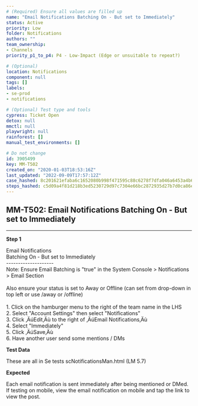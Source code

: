 ```yaml
---
# (Required) Ensure all values are filled up
name: "Email Notifications Batching On - But set to Immediately"
status: Active
priority: Low
folder: Notifications
authors: ""
team_ownership: 
- Channels
priority_p1_to_p4: P4 - Low-Impact (Edge or unsuitable to repeat?)

# (Optional)
location: Notifications
component: null
tags: []
labels: 
- se-prod
- notifications

# (Optional) Test type and tools
cypress: Ticket Open
detox: null
mmctl: null
playwright: null
rainforest: []
manual_test_environments: []

# Do not change
id: 3905499
key: MM-T502
created_on: "2020-01-03T18:53:16Z"
last_updated: "2022-09-09T17:57:12Z"
case_hashed: 8c201621efaba6c1652080b998f471595c88c6278f7dfa046a6453a4b65e1a2f8f6287ae834147eb54c018a1310c6fad
steps_hashed: c5d09a4f81d218b3ed5230729d97c7304e66bc2872935d27b7d0ca86ea0238416793c3a3fbdf8ba7231635731465c0cc
---
```


<!-- (Auto-generated) Based on frontmatter's "key" and "name" -->

## MM-T502: Email Notifications Batching On - But set to Immediately

---

**Step 1**

Email Notifications\
Batching On - But set to Immediately\
\--------------------\
Note: Ensure Email Batching is "true" in the System Console > Notifications > Email Section\
\
Also ensure your status is set to Away or Offline (can set from drop-down in top left or use /away or /offline)\
\
1\. Click on the hamburger menu to the right of the team name in the LHS\
2\. Select "Account Settings" then select "Notifications"\
3\. Click ‚ÄúEdit‚Äù to the right of ‚ÄúEmail Notifications‚Äù\
4\. Select "Immediately"\
5\. Click ‚ÄúSave‚Äù\
6\. Have another user send some mentions / DMs

**Test Data**

These are all in Se tests scNotificationsMan.html (LM 5.7)

**Expected**

Each email notification is sent immediately after being mentioned or DMed. If testing on mobile, view the email notification on mobile and tap the link to view the post.
